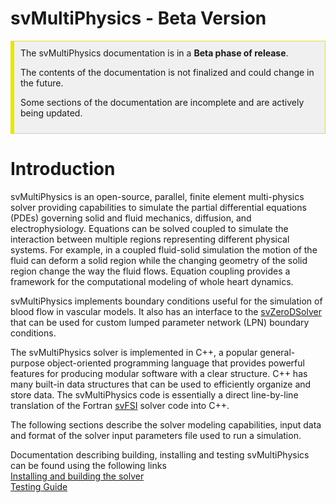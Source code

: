 # svMultiPhysics - Beta Version
<div style="background-color: #F0F0F0; padding: 10px; border: 1px solid #e6e600; border-left: 6px solid #e6e600">
The svMultiPhysics documentation is in a <b>Beta phase of release</b>. 

The contents of the documentation is not finalized and could change in the future.

Some sections of the documentation are incomplete and are actively being updated.
</div>

# Introduction 

svMultiPhysics is an open-source, parallel, finite element multi-physics solver providing capabilities to simulate 
the partial differential equations (PDEs) governing solid and fluid mechanics, diffusion, and electrophysiology. Equations 
can be solved coupled to simulate the interaction between multiple regions representing different physical systems. For example, 
in a coupled fluid-solid simulation the motion of the fluid can deform a solid region while the changing geometry of the solid 
region change the way the fluid flows. Equation coupling provides a framework for the computational modeling of whole heart dynamics.

svMultiPhysics implements boundary conditions useful for the simulation of blood flow in vascular models. It also has an 
interface to the [svZeroDSolver](https://github.com/SimVascular/svZeroDSolver) that can be used for custom lumped parameter network 
(LPN) boundary conditions. 

The svMultiPhysics solver is implemented in C++, a popular general-purpose object-oriented programming language that provides powerful 
features for producing modular software with a clear structure. C++ has many built-in data structures that can be used to efficiently 
organize and store data. The svMultiPhysics code is essentially a direct line-by-line translation of the Fortran 
[svFSI](https://github.com/SimVascular/svFSI) solver code into C++. 

The following sections describe the solver modeling capabilities, input data and format of the solver input parameters file 
used to run a simulation.

Documentation describing building, installing and testing svMultiPhysics can be found using the following links 
<br> [Installing and building the solver](https://github.com/SimVascular/svMultiPhysics/blob/main/README.md)
<br> [Testing Guide](https://github.com/SimVascular/svMultiPhysics/blob/main/tests/README.md)



